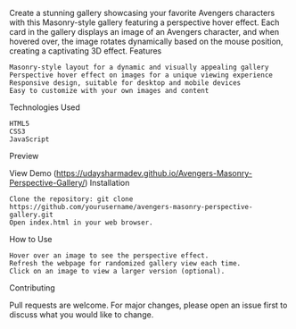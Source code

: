 Create a stunning gallery showcasing your favorite Avengers characters with this Masonry-style gallery featuring a perspective hover effect. Each card in the gallery displays an image of an Avengers character, and when hovered over, the image rotates dynamically based on the mouse position, creating a captivating 3D effect.
Features

    Masonry-style layout for a dynamic and visually appealing gallery
    Perspective hover effect on images for a unique viewing experience
    Responsive design, suitable for desktop and mobile devices
    Easy to customize with your own images and content

Technologies Used

    HTML5
    CSS3
    JavaScript

Preview

View Demo (https://udaysharmadev.github.io/Avengers-Masonry-Perspective-Gallery/)
Installation

    Clone the repository: git clone https://github.com/yourusername/avengers-masonry-perspective-gallery.git
    Open index.html in your web browser.

How to Use

    Hover over an image to see the perspective effect.
    Refresh the webpage for randomized gallery view each time.
    Click on an image to view a larger version (optional).

Contributing

Pull requests are welcome. For major changes, please open an issue first to discuss what you would like to change.
